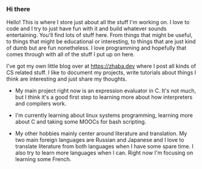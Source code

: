 ### Hi there 

Hello!  This is where I store just about all the stuff I'm working on.  I love to code and I try to just have fun with it and build whatever sounds entertaining.
You'll find lots of stuff here.  From things that might be useful, to things that might be educational or interesting, to things that are just kind of dumb but
are fun nonetheless.  I love programming and hopefully that comes through with all of the stuff I put up on here.  

I've got my own little blog over at https://zhaba.dev where I post all kinds of CS related stuff. I like to document my projects, write tutorials about things I 
think are interesting and just share my thoughts.  

- My main project right now is an expression evaluator in C.  It's not much, but I think it's a good first step to learning more about how 
  interpreters and compilers work. 
  
- I'm currently learning about linux systems programming, learning more about C and taking some MOOCs for bash scripting.  
  
- My other hobbies mainly center around literature and translation.  My two main foreign languages are Russian and Japanese and I love to translate 
  literature from both languages when I have some spare time.  I also try to learn more languages when I can.  Right now I'm focusing on learning 
  some French.

<!--
**kmg731/kmg731** is a ✨ _special_ ✨ repository because its `README.md` (this file) appears on your GitHub profile.

Here are some ideas to get you started:

- 🔭 I’m currently working on ...
- 🌱 I’m currently learning ...
- 👯 I’m looking to collaborate on ...
- 🤔 I’m looking for help with ...
- 💬 Ask me about ...
- 📫 How to reach me: ...
- 😄 Pronouns: ...
- ⚡ Fun fact: ...
-->
